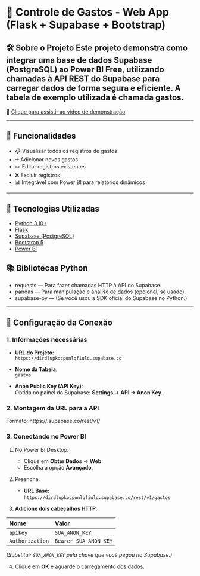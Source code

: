 # 💸 Controle de Gastos - Web App (Flask + Supabase + Bootstrap)

🛠️ Sobre o Projeto
Este projeto demonstra como integrar uma base de dados Supabase (PostgreSQL) ao Power BI Free, utilizando chamadas à API REST do Supabase para carregar dados de forma segura e eficiente.
A tabela de exemplo utilizada é chamada gastos.
---

🎥 [Clique para assistir ao vídeo de demonstração](Demonstracao.gif)

---

## 🚀 Funcionalidades

- 📋 Visualizar todos os registros de gastos
- ➕ Adicionar novos gastos
- ✏️ Editar registros existentes
- ❌ Excluir registros
- 📊 Integrável com Power BI para relatórios dinâmicos

---

## 🧰 Tecnologias Utilizadas

- [Python 3.10+](https://www.python.org/)
- [Flask](https://flask.palletsprojects.com/)
- [Supabase (PostgreSQL)](https://supabase.com/)
- [Bootstrap 5](https://getbootstrap.com/)
- [Power BI](https://powerbi.microsoft.com/) 

## 📚 Bibliotecas Python

- requests — Para fazer chamadas HTTP à API do Supabase.
- pandas — Para manipulação e análise de dados (opcional, se usado).
- supabase-py — (Se você usou a SDK oficial do Supabase no Python.)

---

## 🔗 Configuração da Conexão

### 1. Informações necessárias

- **URL do Projeto**:  
  `https://dirdlupkocponlqfiulq.supabase.co`
  
- **Nome da Tabela**:  
  `gastos`
  
- **Anon Public Key (API Key)**:  
  Obtida no painel do Supabase: **Settings → API → Anon Key**.

### 2. Montagem da URL para a API

Formato: https://<projeto>.supabase.co/rest/v1/<nome-da-tabela>

### 3. Conectando no Power BI

1. No Power BI Desktop:
   - Clique em **Obter Dados** → **Web**.
   - Escolha a opção **Avançado**.

2. Preencha:
   - **URL Base**: `https://dirdlupkocponlqfiulq.supabase.co/rest/v1/gastos`
   
3. **Adicione dois cabeçalhos HTTP**:
   
| Nome | Valor |
| :--- | :--- |
| `apikey` | `SUA_ANON_KEY` |
| `Authorization` | `Bearer SUA_ANON_KEY` |

*(Substituir `SUA_ANON_KEY` pela chave que você pegou no Supabase.)*

4. Clique em **OK** e aguarde o carregamento dos dados.
